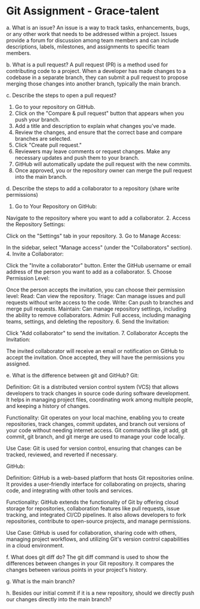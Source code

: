 # Git Assignment - Grace-talent
a. What is an issue?
An issue is a way to track tasks, enhancements, bugs, or any other work that needs to be addressed within a project. Issues provide a forum for discussion among team members and can include descriptions, labels, milestones, and assignments to specific team members. 

b. What is a pull request?
A pull request (PR) is a method used for contributing code to a project. When a developer has made changes to a codebase in a separate branch, they can submit a pull request to propose merging those changes into another branch, typically the main branch. 

c. Describe the steps to open a pull request?
1. Go to your repository on GitHub.
2. Click on the "Compare & pull request" button that appears when you push your branch.
3. Add a title and description to explain what changes you’ve made.
4. Review the changes, and ensure that the correct base and compare branches are selected.
5. Click "Create pull request."
6. Reviewers may leave comments or request changes. Make any necessary updates and push them to your branch.
7. GitHub will automatically update the pull request with the new commits.
8. Once approved, you or the repository owner can merge the pull request into the main branch.

d. Describe the steps to add a collaborator to a repository (share write permissions)
1. Go to Your Repository on GitHub:

Navigate to the repository where you want to add a collaborator.
2. Access the Repository Settings:

Click on the "Settings" tab in your repository.
3. Go to Manage Access:

In the sidebar, select "Manage access" (under the "Collaborators" section).
4. Invite a Collaborator:

Click the "Invite a collaborator" button.
Enter the GitHub username or email address of the person you want to add as a collaborator.
5. Choose Permission Level:

Once the person accepts the invitation, you can choose their permission level:
Read: Can view the repository.
Triage: Can manage issues and pull requests without write access to the code.
Write: Can push to branches and merge pull requests.
Maintain: Can manage repository settings, including the ability to remove collaborators.
Admin: Full access, including managing teams, settings, and deleting the repository.
6. Send the Invitation:

Click "Add collaborator" to send the invitation.
7. Collaborator Accepts the Invitation:

The invited collaborator will receive an email or notification on GitHub to accept the invitation. Once accepted, they will have the permissions you assigned.

e. What is the difference between git and GitHub?
Git:

Definition: Git is a distributed version control system (VCS) that allows developers to track changes in source code during software development. It helps in managing project files, coordinating work among multiple people, and keeping a history of changes.

Functionality: Git operates on your local machine, enabling you to create repositories, track changes, commit updates, and branch out versions of your code without needing internet access. Git commands like git add, git commit, git branch, and git merge are used to manage your code locally.

Use Case: Git is used for version control, ensuring that changes can be tracked, reviewed, and reverted if necessary.

GitHub:

Definition: GitHub is a web-based platform that hosts Git repositories online. It provides a user-friendly interface for collaborating on projects, sharing code, and integrating with other tools and services.

Functionality: GitHub extends the functionality of Git by offering cloud storage for repositories, collaboration features like pull requests, issue tracking, and integrated CI/CD pipelines. It also allows developers to fork repositories, contribute to open-source projects, and manage permissions.

Use Case: GitHub is used for collaboration, sharing code with others, managing project workflows, and utilizing Git's version control capabilities in a cloud environment.

f. What does git diff do?
The git diff command is used to show the differences between changes in your Git repository. It compares the changes between various points in your project's history. 

g. What is the main branch?

h. Besides our initial commit if it is a new repository, should we directly push our changes directly into the main branch?